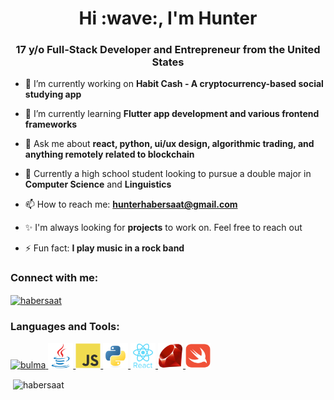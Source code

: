 <h1 align="center">Hi :wave:, I'm Hunter</h1>
<h3 align="center">17 y/o Full-Stack Developer and Entrepreneur from the United States</h3>

- :telescope: I’m currently working on **Habit Cash - A cryptocurrency-based social studying app**

- :seedling: I’m currently learning **Flutter app development and various frontend frameworks**

- :speech_balloon: Ask me about **react, python, ui/ux design, algorithmic trading, and anything remotely related to blockchain**

- 🏫 Currently a high school student looking to pursue a double major in **Computer Science** and **Linguistics**

- :mailbox: How to reach me: **hunterhabersaat@gmail.com**

- ✨ I'm always looking for **projects** to work on. Feel free to reach out

- :zap: Fun fact: **I play music in a rock band**

<h3 align="left">Connect with me:</h3>
<p align="left">
<a href="https://linkedin.com/in/habersaat" target="blank"><img align="center" src="https://raw.githubusercontent.com/rahuldkjain/github-profile-readme-generator/master/src/images/icons/Social/linked-in-alt.svg" alt="habersaat" height="30" width="40" /></a>
</p>

<h3 align="left">Languages and Tools:</h3>
<p align="left"> <a href="https://bulma.io/" target="_blank" rel="noreferrer"> <img src="https://raw.githubusercontent.com/gilbarbara/logos/804dc257b59e144eaca5bc6ffd16949752c6f789/logos/bulma.svg" alt="bulma" width="40" height="40"/> </a> <a href="https://www.java.com" target="_blank" rel="noreferrer"> <img src="https://raw.githubusercontent.com/devicons/devicon/master/icons/java/java-original.svg" alt="java" width="40" height="40"/> </a> <a href="https://developer.mozilla.org/en-US/docs/Web/JavaScript" target="_blank" rel="noreferrer"> <img src="https://raw.githubusercontent.com/devicons/devicon/master/icons/javascript/javascript-original.svg" alt="javascript" width="40" height="40"/> </a> <a href="https://www.python.org" target="_blank" rel="noreferrer"> <img src="https://raw.githubusercontent.com/devicons/devicon/master/icons/python/python-original.svg" alt="python" width="40" height="40"/> </a> <a href="https://reactjs.org/" target="_blank" rel="noreferrer"> <img src="https://raw.githubusercontent.com/devicons/devicon/master/icons/react/react-original-wordmark.svg" alt="react" width="40" height="40"/> </a> <a href="https://www.ruby-lang.org/en/" target="_blank" rel="noreferrer"> <img src="https://raw.githubusercontent.com/devicons/devicon/master/icons/ruby/ruby-original.svg" alt="ruby" width="40" height="40"/> </a> <a href="https://developer.apple.com/swift/" target="_blank" rel="noreferrer"> <img src="https://raw.githubusercontent.com/devicons/devicon/master/icons/swift/swift-original.svg" alt="swift" width="40" height="40"/> </a> </p>

<p>&nbsp;<img align="center" src="https://github-readme-stats.vercel.app/api?username=habersaat&show_icons=true&locale=en" alt="habersaat" /></p>
